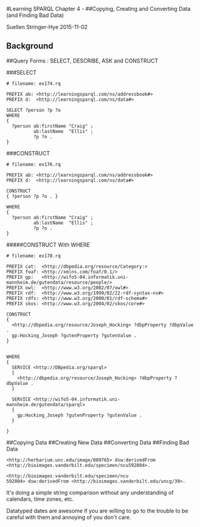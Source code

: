 #Learning SPARQL Chapter 4 - 
##Copying, Creating and Converting Data (and Finding Bad Data)

Suellen Stringer-Hye 2015-11-02

## Background

##Query Forms : SELECT, DESCRIBE, ASK and CONSTRUCT

###SELECT
```
# filename: ex174.rq

PREFIX ab: <http://learningsparql.com/ns/addressbook#>
PREFIX d:  <http://learningsparql.com/ns/data#>

SELECT ?person ?p ?o
WHERE 
{
  ?person ab:firstName "Craig" ;
          ab:lastName  "Ellis" ;
          ?p ?o . 
}

```
###CONSTRUCT
```
# filename: ex176.rq

PREFIX ab: <http://learningsparql.com/ns/addressbook#>
PREFIX d:  <http://learningsparql.com/ns/data#>

CONSTRUCT
{ ?person ?p ?o . }

WHERE
{
  ?person ab:firstName "Craig" ;
          ab:lastName  "Ellis" ;
          ?p ?o . 
}

```
#####CONSTRUCT With WHERE
```
# filename: ex178.rq

PREFIX cat:  <http://dbpedia.org/resource/Category:>
PREFIX foaf: <http://xmlns.com/foaf/0.1/>
PREFIX gp:   <http://wifo5-04.informatik.uni-mannheim.de/gutendata/resource/people/>
PREFIX owl:  <http://www.w3.org/2002/07/owl#>
PREFIX rdf:  <http://www.w3.org/1999/02/22-rdf-syntax-ns#>
PREFIX rdfs: <http://www.w3.org/2000/01/rdf-schema#>
PREFIX skos: <http://www.w3.org/2004/02/skos/core#>

CONSTRUCT
{  
  <http://dbpedia.org/resource/Joseph_Hocking> ?dbpProperty ?dbpValue .
  gp:Hocking_Joseph ?gutenProperty ?gutenValue .
}


WHERE
{
  SERVICE <http://DBpedia.org/sparql>
  {
    <http://dbpedia.org/resource/Joseph_Hocking> ?dbpProperty ?dbpValue .
  }

  SERVICE <http://wifo5-04.informatik.uni-mannheim.de/gutendata/sparql>
  {
    gp:Hocking_Joseph ?gutenProperty ?gutenValue . 
  }

}
```
##Copying Data
##Creating New Data
##Converting Data
##Finding Bad Data


```
<http://herbarium.unc.edu/image/089765> dsw:derivedFrom <http://bioimages.vanderbilt.edu/specimen/ncu592804>.

<http://bioimages.vanderbilt.edu/specimen/ncu
592804> dsw:derivedFrom <http://bioimages.vanderbilt.edu/uncg/39>.
```

It's doing a simple string comparison without any understanding of calendars, time zones, etc.

Datatyped dates are awesome if you are willing to go to the trouble to be careful with them and annoying of you don't care.
